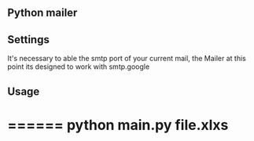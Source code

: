 ## Python mailer

## Settings
It's necessary to able the smtp port of your current mail, the Mailer at this point its designed to work with smtp.google

## Usage
 ======
 python main.py file.xlxs
 ======
